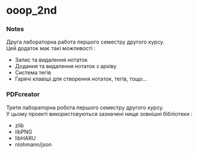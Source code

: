 # ooop_2nd

### Notes
Друга лабораторна работа першого семестру другого курсу.\
Цей додаток має такі можливості :
* Запис та видалення нотаток
* Додання та видалення нотаток з архіву
* Система тегів
* Гарячі клавіші для створення нотаток, тегів, тощо...

### PDFcreator
Третя лабораторна робота першого семестру другого курсу.\
У цьому проекті використовуються зазначені нище зовнішні бібліотеки :
* zlib
* libPNG
* libHARU
* nlohmann/json
